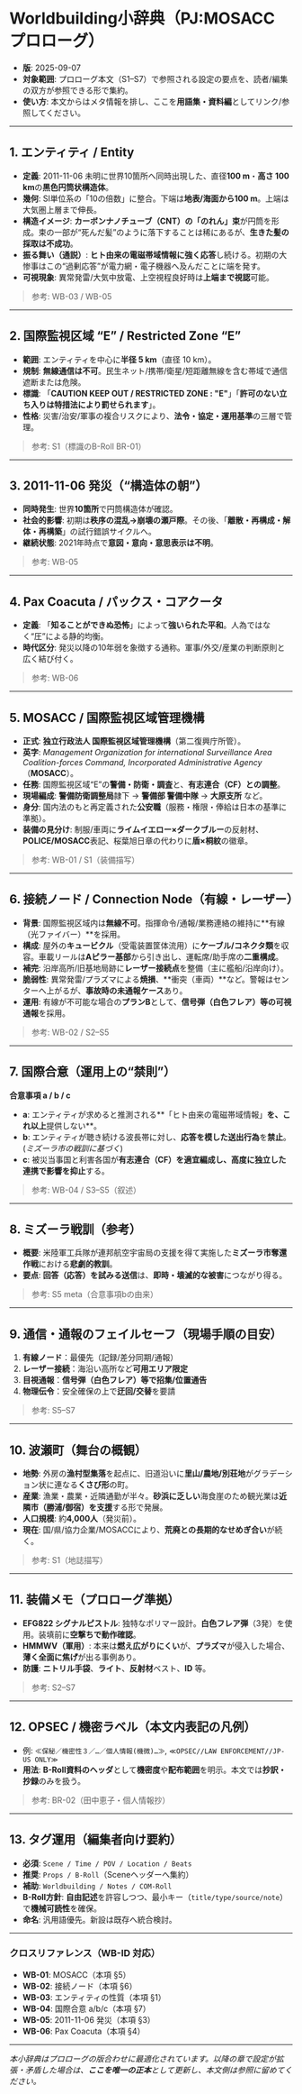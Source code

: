 
# Worldbuilding小辞典（PJ:MOSACC プロローグ）

- **版**: 2025-09-07
- **対象範囲**: プロローグ本文（S1–S7）で参照される設定の要点を、読者/編集の双方が参照できる形で集約。
- **使い方**: 本文からはメタ情報を排し、ここを**用語集・資料編**としてリンク/参照してください。

---

## 1. エンティティ / Entity
- **定義**: 2011-11-06 未明に世界10箇所へ同時出現した、直径**100 m**・**高さ 100 km**の**黒色円筒状構造体**。
- **幾何**: SI単位系の「10の倍数」に整合。下端は**地表/海面から100 m**。上端は大気圏上層まで伸長。
- **構造イメージ**: **カーボンナノチューブ（CNT）の「のれん」束**が円筒を形成。束の一部が“死んだ髪”のように落下することは稀にあるが、**生きた髪の採取は不成功**。
- **振る舞い（通説）**: **ヒト由来の電磁帯域情報に強く応答**し続ける。初期の大惨事はこの“過剰応答”が電力網・電子機器へ及んだことに端を発す。
- **可視現象**: 異常発雷/大気中放電、上空視程良好時は**上端まで視認**可能。

> 参考: WB-03 / WB-05

---

## 2. 国際監視区域 “E” / Restricted Zone “E”
- **範囲**: エンティティを中心に**半径 5 km**（直径 10 km）。
- **規制**: **無線通信は不可**。民生ネット/携帯/衛星/短距離無線を含む帯域で通信遮断または危険。
- **標識**: 「**CAUTION KEEP OUT / RESTRICTED ZONE : "E"**」「**許可のない立ち入りは特措法により罰せられます**」。
- **性格**: 災害/治安/軍事の複合リスクにより、**法令・協定・運用基準**の三層で管理。

> 参考: S1（標識のB-Roll BR-01）

---

## 3. 2011-11-06 発災（“構造体の朝”）
- **同時発生**: 世界**10箇所**で円筒構造体が確認。
- **社会的影響**: 初期は**秩序の混乱→崩壊の瀬戸際**。その後、「**離散・再構成・解体・再構築**」の試行錯誤サイクルへ。
- **継続状態**: 2021年時点で**意図・意向・意思表示は不明**。

> 参考: WB-05

---

## 4. Pax Coacuta / パックス・コアクータ
- **定義**: 「**知ることができぬ恐怖**」によって**強いられた平和**。人為ではなく“圧”による静的均衡。
- **時代区分**: 発災以降の10年弱を象徴する通称。軍事/外交/産業の判断原則と広く結び付く。

> 参考: WB-06

---

## 5. MOSACC / 国際監視区域管理機構
- **正式**: **独立行政法人 国際監視区域管理機構**（第二復興庁所管）。
- **英字**: *Management Organization for international Surveillance Area Coalition-forces Command, Incorporated Administrative Agency*（**MOSACC**）。
- **任務**: 国際監視区域“E”の**警備・防衛・調査**と、**有志連合（CF）との調整**。
- **現場編成**: **警備防衛調整局**隷下 → **警備部 警備中隊** → **大原支所** など。
- **身分**: 国内法のもと再定義された**公安職**（服務・権限・俸給は日本の基準に準拠）。
- **装備の見分け**: 制服/車両に**ライムイエロー×ダークブルー**の反射材、**POLICE/MOSACC**表記、桜葉旭日章の代わりに**盾×桐紋**の徽章。

> 参考: WB-01 / S1（装備描写）

---

## 6. 接続ノード / Connection Node（有線・レーザー）
- **背景**: 国際監視区域内は**無線不可**。指揮命令/通報/業務連絡の維持に**有線（光ファイバー）**を採用。
- **構成**: 屋外の**キュービクル**（受電装置筐体流用）に**ケーブル/コネクタ類**を収容。車載リールは**Aピラー基部**から引き出し、運転席/助手席の**二重構成**。
- **補完**: 沿岸高所/旧基地局跡に**レーザー接続点**を整備（主に艦船/沿岸向け）。
- **脆弱性**: 異常発雷/プラズマによる**焼損**、**衝突（車両）**など。警報はセンターへ上がるが、**事故時の未通報ケース**あり。
- **運用**: 有線が不可能な場合の**プランB**として、**信号弾（白色フレア）**等の**可視通報**を採用。

> 参考: WB-02 / S2–S5

---

## 7. 国際合意（運用上の“禁則”）
**合意事項 a / b / c**
- **a**: エンティティが求めると推測される**「ヒト由来の電磁帯域情報」**を、これ以上**提供しない**。
- **b**: エンティティが聴き続ける波長帯に対し、**応答を模した送出行為**を**禁止**。(*ミズーラ市の戦訓に基づく*)
- **c**: 被災当事国と利害各国が**有志連合（CF）**を適宜編成し、**高度に独立した連携**で影響を**抑止**する。

> 参考: WB-04 / S3–S5（叙述）

---

## 8. ミズーラ戦訓（参考）
- **概要**: 米陸軍工兵隊が連邦航空宇宙局の支援を得て実施した**ミズーラ市奪還作戦**における**悲劇的教訓**。
- **要点**: **回答（応答）を試みる送信**は、**即時・壊滅的な被害**につながり得る。

> 参考: S5 meta（合意事項bの由来）

---

## 9. 通信・通報のフェイルセーフ（現場手順の目安）
1) **有線ノード**：最優先（記録/差分同期/通報）
2) **レーザー接続**：海沿い高所など**可用エリア限定**
3) **目視通報**：**信号弾（白色フレア）**等で**招集/位置通告**
4) **物理伝令**：安全確保の上で**迂回/交替**を要請

> 参考: S5–S7

---

## 10. 波瀬町（舞台の概観）
- **地勢**: 外房の**漁村型集落**を起点に、旧道沿いに**里山/農地/別荘地**がグラデーション状に連なる**くさび形**の町。
- **産業**: 漁業・農業・近隣通勤が半々。**砂浜に乏しい**海食崖のため観光業は**近隣市（勝浦/御宿）を支援**する形で発展。
- **人口規模**: 約**4,000人**（発災前）。
- **現在**: 国/県/協力企業/MOSACCにより、**荒廃との長期的なせめぎ合い**が続く。

> 参考: S1（地誌描写）

---

## 11. 装備メモ（プロローグ準拠）
- **EFG822 シグナルピストル**: 独特なポリマー設計。**白色フレア弾**（3発）を使用。装填前に**空撃ちで動作確認**。
- **HMMWV（軍用）**: 本来は**燃え広がりにくい**が、**プラズマ**が侵入した場合、**薄く全面に焦げ**が出る事例あり。
- **防護**: **ニトリル手袋**、**ライト**、**反射材**ベスト、**ID** 等。

> 参考: S2–S7

---

## 12. OPSEC / 機密ラベル（本文内表記の凡例）
- 例: `≪保秘／機密性３／…／個人情報(機微)…≫`, `≪OPSEC//LAW ENFORCEMENT//JP-US ONLY≫`
- **用法**: **B-Roll資料のヘッダ**として**機密度**や**配布範囲**を明示。本文では**抄訳・抄録**のみを扱う。

> 参考: BR-02（田中恵子・個人情報抄）

---

## 13. タグ運用（編集者向け要約）
- **必須**: `Scene / Time / POV / Location / Beats`
- **推奨**: `Props / B-Roll`（Sceneヘッダーへ集約）
- **補助**: `Worldbuilding / Notes / COM-Roll`
- **B-Roll方針**: **自由記述**を許容しつつ、最小キー（`title/type/source/note`）で**機械可読性**を確保。
- **命名**: 汎用語優先。新設は既存へ統合検討。

---

### クロスリファレンス（WB-ID 対応）
- **WB-01**: MOSACC（本項 §5）
- **WB-02**: 接続ノード（本項 §6）
- **WB-03**: エンティティの性質（本項 §1）
- **WB-04**: 国際合意 a/b/c（本項 §7）
- **WB-05**: 2011-11-06 発災（本項 §3）
- **WB-06**: Pax Coacuta（本項 §4）

---

*本小辞典はプロローグの版合わせに最適化されています。以降の章で設定が拡張・矛盾した場合は、**ここを唯一の正本**として更新し、本文側は参照に留めてください。*

